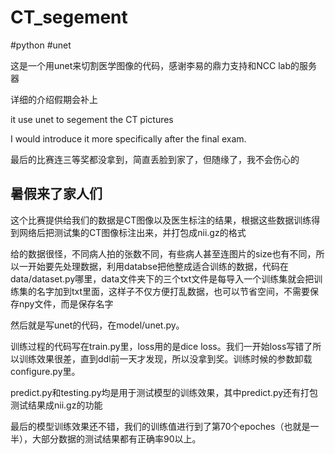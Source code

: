 # CT_segement 

#python #unet

这是一个用unet来切割医学图像的代码，感谢李易的鼎力支持和NCC lab的服务器

详细的介绍假期会补上

it use unet to segement the CT pictures 

I would introduce it more specifically after the final exam.

最后的比赛连三等奖都没拿到，简直丢脸到家了，但随缘了，我不会伤心的

## 暑假来了家人们

这个比赛提供给我们的数据是CT图像以及医生标注的结果，根据这些数据训练得到网络后把测试集的CT图像标注出来，并打包成nii.gz的格式

给的数据很怪，不同病人拍的张数不同，有些病人甚至连图片的size也有不同，所以一开始要先处理数据，利用databse把他整成适合训练的数据，代码在data/dataset.py哪里，data文件夹下的三个txt文件是每导入一个训练集就会把训练集的名字加到txt里面，这样子不仅方便打乱数据，也可以节省空间，不需要保存npy文件，而是保存名字

然后就是写unet的代码，在model/unet.py。

训练过程的代码写在train.py里，loss用的是dice loss。我们一开始loss写错了所以训练效果很差，直到ddl前一天才发现，所以没拿到奖。训练时候的参数卸载configure.py里。

predict.py和testing.py均是用于测试模型的训练效果，其中predict.py还有打包测试结果成nii.gz的功能

最后的模型训练效果还不错，我们的训练值进行到了第70个epoches（也就是一半），大部分数据的测试结果都有正确率90以上。
